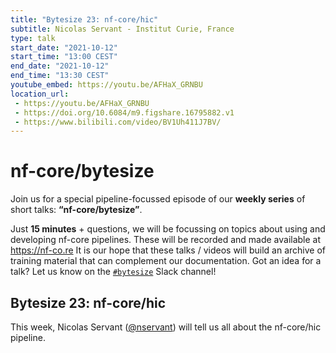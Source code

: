 ```yaml
---
title: "Bytesize 23: nf-core/hic"
subtitle: Nicolas Servant - Institut Curie, France
type: talk
start_date: "2021-10-12"
start_time: "13:00 CEST"
end_date: "2021-10-12"
end_time: "13:30 CEST"
youtube_embed: https://youtu.be/AFHaX_GRNBU
location_url:
 - https://youtu.be/AFHaX_GRNBU
 - https://doi.org/10.6084/m9.figshare.16795882.v1
 - https://www.bilibili.com/video/BV1Uh411J7BV/
---
```


# nf-core/bytesize

Join us for a special pipeline-focussed episode of our **weekly series** of short talks: **“nf-core/bytesize”**.

Just **15 minutes** + questions, we will be focussing on topics about using and developing nf-core pipelines.
These will be recorded and made available at <https://nf-co.re>
It is our hope that these talks / videos will build an archive of training material that can complement our documentation. Got an idea for a talk? Let us know on the [`#bytesize`](https://nfcore.slack.com/channels/bytesize) Slack channel!

## Bytesize 23: nf-core/hic

This week, Nicolas Servant ([@nservant](https://github.com/nservant/)) will tell us all about the nf-core/hic pipeline.

